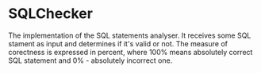# SQLChecker
The implementation of the SQL statements analyser. It receives some SQL stament as input and determines if it's valid or not. The measure of corectness is expressed in percent, where 100% means absolutely correct SQL statement and 0% - absolutely incorrect one.
